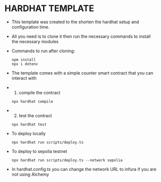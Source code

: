 # HARDHAT TEMPLATE

- This template was created to the shorten the hardhat setup and configuration time.
- All you need is to clone it then run the necessary commands to install the necessary modules

- Commands to run after cloning:

  ```shell
  npm install
  npx i dotenv
  ```
- The template comes with a simple counter smart contract that you can interact with
- 1. compile the contract
  ``` shell
  npx hardhat compile
  ```
- 2. test the contract
  ```shell
  npx hardhat test
  ```
- To deploy locally
  ```shell
  npx hardhat run scripts/deploy.ts
  ```
- To deploy to sepolia testnet
  ```
  npx hardhat run scripts/deploy.ts --network sepolia
  ```

- In hardhat.config.ts you can change the network URL to infura if you are not using Alchemy
